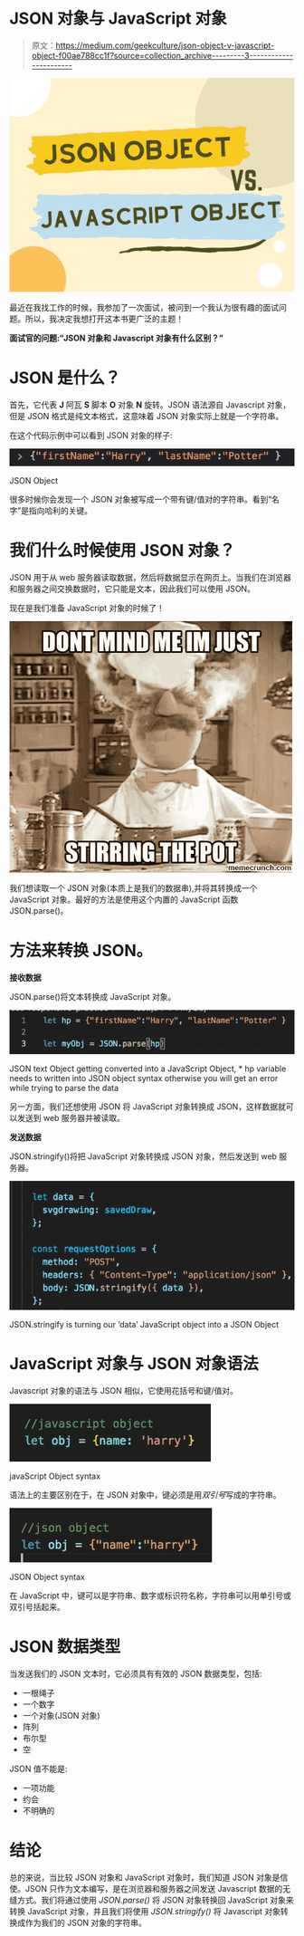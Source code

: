 # JSON 对象与 JavaScript 对象

> 原文：<https://medium.com/geekculture/json-object-v-javascript-object-f00ae788cc1f?source=collection_archive---------3----------------------->

![](img/1ad5eb34e036ec0559e9841f78481708.png)

最近在我找工作的时候，我参加了一次面试，被问到一个我认为很有趣的面试问题。所以，我决定我想打开这本书更广泛的主题！

**面试官的问题:“JSON 对象和 Javascript 对象有什么区别？”**

# JSON 是什么？

首先，它代表 **J** 阿瓦 **S** 脚本 **O** 对象 **N** 旋转。JSON 语法源自 Javascript 对象，但是 JSON 格式是纯文本格式，这意味着 JSON 对象实际上就是一个字符串。

在这个代码示例中可以看到 JSON 对象的样子:

![](img/c8b6ebe4d121f791d0aeb5edc4f57df0.png)

JSON Object

很多时候你会发现一个 JSON 对象被写成一个带有键/值对的字符串。看到“名字”是指向哈利的关键。

# 我们什么时候使用 JSON 对象？

JSON 用于从 web 服务器读取数据，然后将数据显示在网页上。当我们在浏览器和服务器之间交换数据时，它只能是文本，因此我们可以使用 JSON。

现在是我们准备 JavaScript 对象的时候了！

![](img/a8264c2ad95ef0d4e1596b441a53baf8.png)

我们想读取一个 JSON 对象(本质上是我们的数据串),并将其转换成一个 JavaScript 对象。最好的方法是使用这个内置的 JavaScript 函数 JSON.parse()。

# 方法来转换 JSON。

**接收数据**

JSON.parse()将文本转换成 JavaScript 对象。

![](img/9fcd81eb8b917d9ead138fa2dcefda9e.png)

JSON text Object getting converted into a JavaScript Object, * hp variable needs to written into JSON object syntax otherwise you will get an error while trying to parse the data

另一方面，我们还想使用 JSON 将 JavaScript 对象转换成 JSON，这样数据就可以发送到 web 服务器并被读取。

**发送数据**

JSON.stringify()将把 JavaScript 对象转换成 JSON 对象，然后发送到 web 服务器。

![](img/4095f9891127172b141c92fcf52e2052.png)

JSON.stringify is turning our ‘data’ JavaScript object into a JSON Object

# JavaScript 对象与 JSON 对象语法

Javascript 对象的语法与 JSON 相似，它使用花括号和键/值对。

![](img/197813acc49c911ce476a18a7d3ab7ba.png)

javaScript Object syntax

语法上的主要区别在于，在 JSON 对象中，键必须是用*双引号*写成的字符串。

![](img/4e08e025f3054c5bb5fd0519b1b274b4.png)

JSON Object syntax

在 JavaScript 中，键可以是字符串、数字或标识符名称，字符串可以用单引号或双引号括起来。

# JSON 数据类型

当发送我们的 JSON 文本时，它必须具有有效的 JSON 数据类型，包括:

*   一根绳子
*   一个数字
*   一个对象(JSON 对象)
*   阵列
*   布尔型
*   空

JSON 值不能是:

*   一项功能
*   约会
*   不明确的

# 结论

总的来说，当比较 JSON 对象和 JavaScript 对象时，我们知道 JSON 对象是信使。JSON 只作为文本编写，是在浏览器和服务器之间发送 Javascript 数据的无缝方式。我们将通过使用 *JSON.parse()* 将 JSON 对象转换回 JavaScript 对象来转换 JavaScript 对象，并且我们将使用 *JSON.stringify()* 将 Javascript 对象转换成作为我们的 JSON 对象的字符串。
